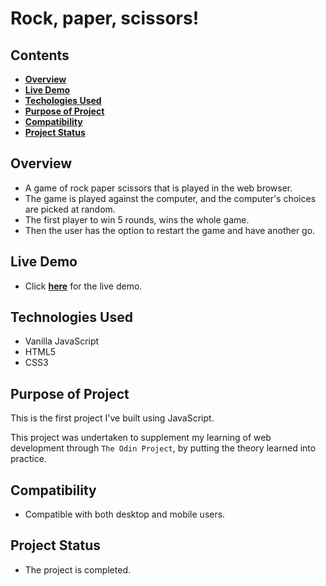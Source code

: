 # Rock, paper, scissors! 

## Contents
- **[Overview](#overview)**
- **[Live Demo](#live-demo)**
- **[Techologies Used](#technologies-used)**
- **[Purpose of Project](#purpose-of-project)**
- **[Compatibility](#compatibility)**
- **[Project Status](#project-status)**

## Overview
- A game of rock paper scissors that is played in the web browser. 
- The game is played against the computer, and the computer's choices are picked at random. 
- The first player to win 5 rounds, wins the whole game. 
- Then the user has the option to restart the game and have another go.

## Live Demo
- Click **[here](https://harirathod.github.io/rock-paper-scissors)** for the live demo.

## Technologies Used
- Vanilla JavaScript
- HTML5
- CSS3

## Purpose of Project

This is the first project I've built using JavaScript.

This project was undertaken to supplement my learning of web development through `The Odin Project`, by putting the theory learned into practice. 

## Compatibility
- Compatible with both desktop and mobile users.

## Project Status
- The project is completed.
